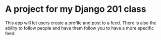 # A project for my Django 201 class

This app will let users create a profile and post to a feed. There is also the ability to follow people and have them follow you to have a more specific feed